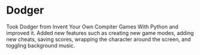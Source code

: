 # Dodger
Took Dodger from Invent Your Own Compiter Games With Python and improved it.
Added new features such as creating new game modes, adding new cheats, saving
scores, wrapping the character around the screen, and toggling background music.
